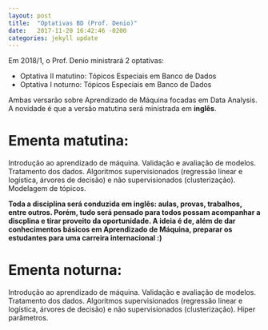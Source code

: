 ```yaml
---
layout: post
title:  "Optativas BD (Prof. Denio)"
date:   2017-11-20 16:42:46 -0200
categories: jekyll update
---
```


Em 2018/1, o Prof. Denio ministrará 2 optativas:
 
- Optativa II matutino: Tópicos Especiais em Banco de Dados
- Optativa I noturno: Tópicos Especiais em Banco de Dados
 
Ambas versarão sobre Aprendizado de Máquina focadas em Data Analysis. A novidade é que a versão matutina será ministrada em __inglês__.

# Ementa matutina:
 
Introdução ao aprendizado de máquina. Validação e avaliação de modelos. Tratamento dos dados. Algoritmos supervisionados (regressão linear e logística, árvores de decisão) e não supervisionados (clusterização). Modelagem de tópicos.

__Toda a disciplina será conduzida em inglês: aulas, provas, trabalhos, entre outros. Porém, tudo será pensado para todos possam acompanhar a discplina e tirar proveito da oportunidade.
A ideia é de, além de dar conhecimentos básicos em Aprendizado de Máquina, preparar os estudantes para uma carreira internacional :)__

# Ementa noturna:
 
Introdução ao aprendizado de máquina. Validação e avaliação de modelos. Tratamento dos dados. Algoritmos supervisionados (regressão linear e logística, árvores de decisão) e não supervisionados (clusterização). Hiper parâmetros.

